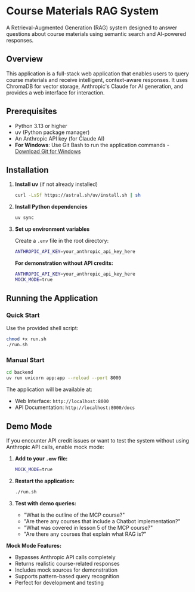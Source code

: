 # Course Materials RAG System

A Retrieval-Augmented Generation (RAG) system designed to answer questions about course materials using semantic search and AI-powered responses.

## Overview

This application is a full-stack web application that enables users to query course materials and receive intelligent, context-aware responses. It uses ChromaDB for vector storage, Anthropic's Claude for AI generation, and provides a web interface for interaction.


## Prerequisites

- Python 3.13 or higher
- uv (Python package manager)
- An Anthropic API key (for Claude AI)
- **For Windows**: Use Git Bash to run the application commands - [Download Git for Windows](https://git-scm.com/downloads/win)

## Installation

1. **Install uv** (if not already installed)
   ```bash
   curl -LsSf https://astral.sh/uv/install.sh | sh
   ```

2. **Install Python dependencies**
   ```bash
   uv sync
   ```

3. **Set up environment variables**
   
   Create a `.env` file in the root directory:
   ```bash
   ANTHROPIC_API_KEY=your_anthropic_api_key_here
   ```
   
   **For demonstration without API credits:**
   ```bash
   ANTHROPIC_API_KEY=your_anthropic_api_key_here
   MOCK_MODE=true
   ```

## Running the Application

### Quick Start

Use the provided shell script:
```bash
chmod +x run.sh
./run.sh
```

### Manual Start

```bash
cd backend
uv run uvicorn app:app --reload --port 8000
```

The application will be available at:
- Web Interface: `http://localhost:8000`
- API Documentation: `http://localhost:8000/docs`

## Demo Mode

If you encounter API credit issues or want to test the system without using Anthropic API calls, enable mock mode:

1. **Add to your `.env` file:**
   ```bash
   MOCK_MODE=true
   ```

2. **Restart the application:**
   ```bash
   ./run.sh
   ```

3. **Test with demo queries:**
   - "What is the outline of the MCP course?"
   - "Are there any courses that include a Chatbot implementation?"
   - "What was covered in lesson 5 of the MCP course?"
   - "Are there any courses that explain what RAG is?"

**Mock Mode Features:**
- Bypasses Anthropic API calls completely
- Returns realistic course-related responses
- Includes mock sources for demonstration
- Supports pattern-based query recognition
- Perfect for development and testing

